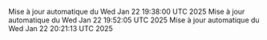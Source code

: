 Mise à jour automatique du Wed Jan 22 19:38:00 UTC 2025
Mise à jour automatique du Wed Jan 22 19:52:05 UTC 2025
Mise à jour automatique du Wed Jan 22 20:21:13 UTC 2025

